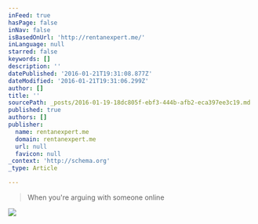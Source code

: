```yaml
---
inFeed: true
hasPage: false
inNav: false
isBasedOnUrl: 'http://rentanexpert.me/'
inLanguage: null
starred: false
keywords: []
description: ''
datePublished: '2016-01-21T19:31:08.877Z'
dateModified: '2016-01-21T19:31:06.299Z'
author: []
title: ''
sourcePath: _posts/2016-01-19-18dc805f-ebf3-444b-afb2-eca397ee3c19.md
published: true
authors: []
publisher:
  name: rentanexpert.me
  domain: rentanexpert.me
  url: null
  favicon: null
_context: 'http://schema.org'
_type: Article

---
```

> When you're arguing with someone online

![](https://s3-us-west-2.amazonaws.com/the-grid-img/p/531cd27401dc8f64a2a192526db1644227deb9d3.gif)